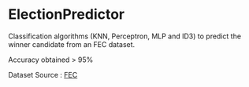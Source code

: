 # ElectionPredictor
Classification algorithms (KNN, Perceptron, MLP and ID3) to predict the winner candidate from an FEC dataset.

Accuracy obtained > 95%

Dataset Source : [FEC](https://classic.fec.gov/data/CandidateSummary.do?format=html)
